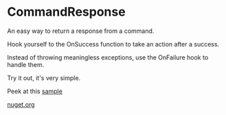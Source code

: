 # CommandResponse

An easy way to return a response from a command.

Hook yourself to the OnSuccess function to take an action after a success.

Instead of throwing meaningless exceptions, use the OnFailure hook to handle them.

Try it out, it's very simple.

Peek at this [sample](https://github.com/ldlac/CommandResponse/tree/main/CommandResponse.Samples)

[nuget.org](https://www.nuget.org/packages/CommandResponse.Core/)
